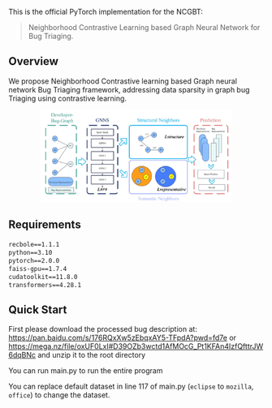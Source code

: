 This is the official PyTorch implementation for the NCGBT:
> Neighborhood Contrastive Learning based Graph Neural Network for Bug Triaging.

## Overview

We propose Neighborhood Contrastive learning based Graph neural network Bug Triaging framework, addressing data sparsity in graph bug Triaging using contrastive learning.

<div  align="center"> 
<img src="asset/framework.jpg" style="width: 75%"/>
</div>

## Requirements

```
recbole==1.1.1
python==3.10
pytorch==2.0.0
faiss-gpu==1.7.4
cudatoolkit==11.8.0
transformers==4.28.1
```

## Quick Start
First please download the processed bug description at: https://pan.baidu.com/s/176RQxXw5zEbqxAY5-TFpdA?pwd=fd7e or 
https://mega.nz/file/oxUF0LxI#D39OZb3wctd1AfMOcG_Pt1KFAn4IzfQfttrJW6dqBNc and unzip it to the root directory

You can run main.py to run the entire program

You can replace default dataset in line 117 of main.py (`eclipse` to `mozilla`, `office`) to change the dataset.


